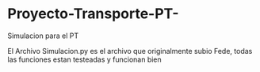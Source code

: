 # Proyecto-Transporte-PT-
Simulacion para el PT

El Archivo Simulacion.py es el archivo que originalmente subio Fede, todas las funciones estan testeadas y funcionan bien
